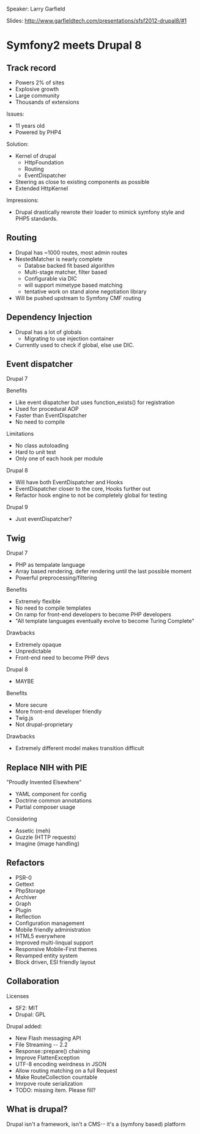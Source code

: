 Speaker: Larry Garfield

Slides: http://www.garfieldtech.com/presentations/sfsf2012-drupal8/#1

# Symfony2 meets Drupal 8

## Track record
- Powers 2% of sites
- Explosive growth
- Large community
- Thousands of extensions

Issues:
- 11 years old
- Powered by PHP4

Solution:
- Kernel of drupal
  - HttpFoundation
  - Routing
  - EventDispatcher
- Steering as close to existing components as possible
- Extended HttpKernel

Impressions:
- Drupal drastically rewrote their loader to mimick symfony style and PHP5 standards.

## Routing
- Drupal has ~1000 routes, most admin routes
- NestedMatcher is nearly complete
  - Databse backed fit based algorithm
  - Multi-stage matcher, filter based
  - Configurable via DIC
  - will support mimetype based matching
  - tentative work on stand alone negotiation library
- Will be pushed upstream to Symfony CMF routing

## Dependency Injection
- Drupal has a lot of globals
  - Migrating to use injection container
- Currently used to check if global, else use DIC.

## Event dispatcher
Drupal 7

Benefits
- Like event dispatcher but uses function_exists() for registration
- Used for procedural AOP
- Faster than EventDispatcher
- No need to compile

Limitations
- No class autoloading
- Hard to unit test
- Only one of each hook per module

Drupal 8
- Will have both EventDispatcher and Hooks
- EventDispatcher closer to the core, Hooks further out
- Refactor hook engine to not be completely global for testing

Drupal 9
- Just eventDispatcher?

## Twig
Drupal 7
- PHP as tempalate language
- Array based rendering, defer rendering until the last possible moment
- Powerful preprocessing/filtering

Benefits
- Extremely flexible
- No need to compile templates
- On ramp for front-end developers to become PHP developers
- "All template languages eventually evolve to become Turing Complete"

Drawbacks
- Extremely opaque
- Unpredictable
- Front-end need to become PHP devs

Drupal 8
- MAYBE

Benefits
- More secure
- More front-end developer friendly
- Twig.js
- Not drupal-proprietary

Drawbacks
- Extremely different model makes transition difficult

## Replace NIH with PIE
"Proudly Invented Elsewhere"

- YAML component for config
- Doctrine common annotations
- Partial composer usage

Considering
- Assetic (meh)
- Guzzle (HTTP requests)
- Imagine (image handling)

## Refactors
- PSR-0
- Gettext
- PhpStorage
- Archiver
- Graph
- Plugin
- Reflection
- Configuration management
- Mobile friendly administration
- HTML5 everywhere
- Improved multi-linqual support
- Responsive Mobile-First themes
- Revamped entity system
- Block driven, ESI friendly layout


## Collaboration
Licenses
- SF2: MIT
- Drupal: GPL

Drupal added:
- New Flash messaging API
- File Streaming -- 2.2
- Response::prepare() chaining
- Improve FlattenException
- UTF-8 encoding weirdness in JSON
- Allow routing matching on a full Request
- Make RouteCollection countable
- Imrpove route serialization
- TODO: missing item. Please fill?


## What is drupal?

Drupal isn't a framework, isn't a CMS-- it's a (symfony based) platform

